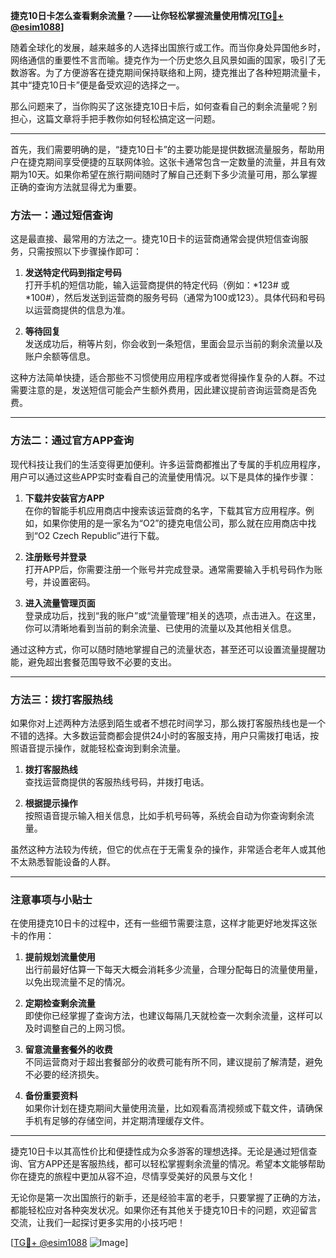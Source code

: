 **捷克10日卡怎么查看剩余流量？——让你轻松掌握流量使用情况[[TG💪+ @esim1088](https://t.me/s/esim1088)]**

随着全球化的发展，越来越多的人选择出国旅行或工作。而当你身处异国他乡时，网络通信的重要性不言而喻。捷克作为一个历史悠久且风景如画的国家，吸引了无数游客。为了方便游客在捷克期间保持联络和上网，捷克推出了各种短期流量卡，其中“捷克10日卡”便是备受欢迎的选择之一。

那么问题来了，当你购买了这张捷克10日卡后，如何查看自己的剩余流量呢？别担心，这篇文章将手把手教你如何轻松搞定这一问题。

---

首先，我们需要明确的是，“捷克10日卡”的主要功能是提供数据流量服务，帮助用户在捷克期间享受便捷的互联网体验。这张卡通常包含一定数量的流量，并且有效期为10天。如果你希望在旅行期间随时了解自己还剩下多少流量可用，那么掌握正确的查询方法就显得尤为重要。

### 方法一：通过短信查询

这是最直接、最常用的方法之一。捷克10日卡的运营商通常会提供短信查询服务，只需按照以下步骤操作即可：

1. **发送特定代码到指定号码**  
   打开手机的短信功能，输入运营商提供的特定代码（例如：*123# 或 *100#），然后发送到运营商的服务号码（通常为100或123）。具体代码和号码以运营商提供的信息为准。

2. **等待回复**  
   发送成功后，稍等片刻，你会收到一条短信，里面会显示当前的剩余流量以及账户余额等信息。

这种方法简单快捷，适合那些不习惯使用应用程序或者觉得操作复杂的人群。不过需要注意的是，发送短信可能会产生额外费用，因此建议提前咨询运营商是否免费。

---

### 方法二：通过官方APP查询

现代科技让我们的生活变得更加便利。许多运营商都推出了专属的手机应用程序，用户可以通过这些APP实时查看自己的流量使用情况。以下是具体的操作步骤：

1. **下载并安装官方APP**  
   在你的智能手机应用商店中搜索该运营商的名字，下载其官方应用程序。例如，如果你使用的是一家名为“O2”的捷克电信公司，那么就在应用商店中找到“O2 Czech Republic”进行下载。

2. **注册账号并登录**  
   打开APP后，你需要注册一个账号并完成登录。通常需要输入手机号码作为账号，并设置密码。

3. **进入流量管理页面**  
   登录成功后，找到“我的账户”或“流量管理”相关的选项，点击进入。在这里，你可以清晰地看到当前的剩余流量、已使用的流量以及其他相关信息。

通过这种方式，你可以随时随地掌握自己的流量状态，甚至还可以设置流量提醒功能，避免超出套餐范围导致不必要的支出。

---

### 方法三：拨打客服热线

如果你对上述两种方法感到陌生或者不想花时间学习，那么拨打客服热线也是一个不错的选择。大多数运营商都会提供24小时的客服支持，用户只需拨打电话，按照语音提示操作，就能轻松查询到剩余流量。

1. **拨打客服热线**  
   查找运营商提供的客服热线号码，并拨打电话。

2. **根据提示操作**  
   按照语音提示输入相关信息，比如手机号码等，系统会自动为你查询剩余流量。

虽然这种方法较为传统，但它的优点在于无需复杂的操作，非常适合老年人或其他不太熟悉智能设备的人群。

---

### 注意事项与小贴士

在使用捷克10日卡的过程中，还有一些细节需要注意，这样才能更好地发挥这张卡的作用：

1. **提前规划流量使用**  
   出行前最好估算一下每天大概会消耗多少流量，合理分配每日的流量使用量，以免出现流量不足的情况。

2. **定期检查剩余流量**  
   即使你已经掌握了查询方法，也建议每隔几天就检查一次剩余流量，这样可以及时调整自己的上网习惯。

3. **留意流量套餐外的收费**  
   不同运营商对于超出套餐部分的收费可能有所不同，建议提前了解清楚，避免不必要的经济损失。

4. **备份重要资料**  
   如果你计划在捷克期间大量使用流量，比如观看高清视频或下载文件，请确保手机有足够的存储空间，并定期清理缓存文件。

---

捷克10日卡以其高性价比和便捷性成为众多游客的理想选择。无论是通过短信查询、官方APP还是客服热线，都可以轻松掌握剩余流量的情况。希望本文能够帮助你在捷克的旅程中更加从容不迫，尽情享受美好的风景与文化！

无论你是第一次出国旅行的新手，还是经验丰富的老手，只要掌握了正确的方法，都能轻松应对各种突发状况。如果你还有其他关于捷克10日卡的问题，欢迎留言交流，让我们一起探讨更多实用的小技巧吧！

[[TG💪+ @esim1088](https://t.me/s/esim1088) ![Image](https://i.postimg.cc/4NQfJmqS/Snipaste-2025-05-13-00-14-12.png)]